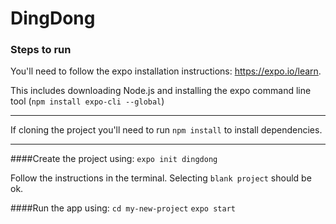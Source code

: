 # DingDong

### Steps to run

You'll need to follow the expo installation instructions: https://expo.io/learn.

This includes downloading Node.js and installing the expo command line tool (`npm install expo-cli --global`)

---

If cloning the project you'll need to run `npm install` to install
dependencies.

---

####Create the project using:
`expo init dingdong`

Follow the instructions in the terminal. Selecting `blank project` should be ok.

####Run the app using:
`cd my-new-project`
`expo start`
